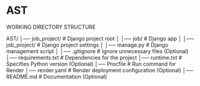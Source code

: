 # AST
WORKING DIRECTORY STRUCTURE

AST/
│── job_project/          # Django project root
│   │── job/              # Django app
│   │── job_project/      # Django project settings
│   │── manage.py         # Django management script
│
│── .gitignore            # Ignore unnecessary files (Optional)
│── requirements.txt      # Dependencies for the project
│── runtime.txt           # Specifies Python version (Optional)
│── Procfile              # Run command for Render
│── render.yaml           # Render deployment configuration (Optional)
│── README.md             # Documentation (Optional)

